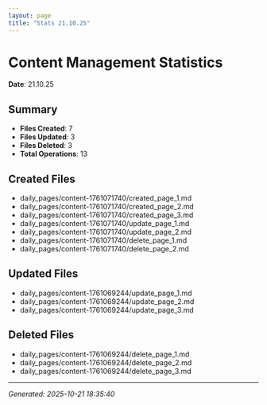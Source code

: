 ```yaml
---
layout: page
title: "Stats 21.10.25"
---
```


# Content Management Statistics

**Date**: 21.10.25

## Summary

- **Files Created**: 7
- **Files Updated**: 3  
- **Files Deleted**: 3
- **Total Operations**: 13

## Created Files

- daily_pages/content-1761071740/created_page_1.md
- daily_pages/content-1761071740/created_page_2.md
- daily_pages/content-1761071740/created_page_3.md
- daily_pages/content-1761071740/update_page_1.md
- daily_pages/content-1761071740/update_page_2.md
- daily_pages/content-1761071740/delete_page_1.md
- daily_pages/content-1761071740/delete_page_2.md

## Updated Files

- daily_pages/content-1761069244/update_page_1.md
- daily_pages/content-1761069244/update_page_2.md
- daily_pages/content-1761069244/update_page_3.md

## Deleted Files

- daily_pages/content-1761069244/delete_page_1.md
- daily_pages/content-1761069244/delete_page_2.md
- daily_pages/content-1761069244/delete_page_3.md

---
*Generated: 2025-10-21 18:35:40*
